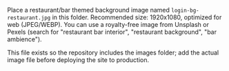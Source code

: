 Place a restaurant/bar themed background image named `login-bg-restaurant.jpg` in this folder. Recommended size: 1920x1080, optimized for web (JPEG/WEBP). You can use a royalty-free image from Unsplash or Pexels (search for "restaurant bar interior", "restaurant background", "bar ambience").

This file exists so the repository includes the images folder; add the actual image file before deploying the site to production.
